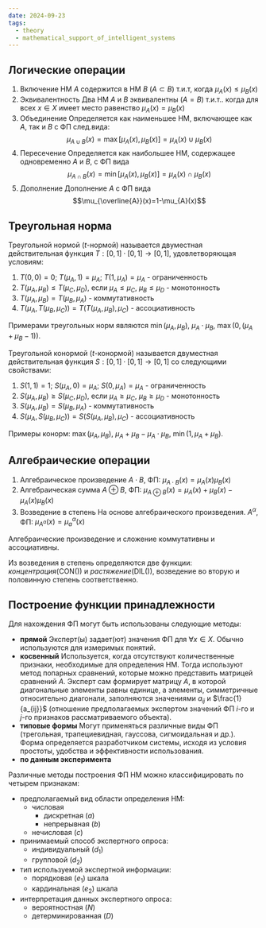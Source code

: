 ```yaml
---
date: 2024-09-23
tags:
  - theory
  - mathematical_support_of_intelligent_systems
---
```

## Логические операции
1. Включение
   НМ $A$ содержится в НМ $B$ ($A\subset B$) т.и.т, когда $\mu_A(x)\leq\mu_B(x)$
2. Эквивалентность
   Два НМ $A$ и $B$ эквивалентны ($A=B$) т.и.т.. когда для всех $x\in X$ имеет место равенство $\mu_A(x)=\mu_B(x)$
3. Объединение
   Определяется как наименьшее НМ, включающее как $A$, так и $B$ с ФП след.вида:$$\mu_{A\cup B}(x)=\max{[\mu_{A}(x),\mu_{B}(x)]}=\mu_{A}(x)\cup\mu_{B}(x)$$
4. Пересечение
   Определяется как наибольшее НМ, содержащее одновременно $A$ и $B$, с ФП вида $$\mu_{A\cap B}(x)=\min{[\mu_{A}(x),\mu_{B}(x)]}=\mu_{A}(x)\cap\mu_{B}(x)$$
5. Дополнение
   Дополнение $A$ с ФП вида $$\mu_{\overline{A}}(x)=1-\mu_{A}(x)$$
## Треугольная норма
Треугольной нормой ($t$-нормой) называется двуместная действительная функция $T:[0,1]\cdot[0,1]\to[0,1]$, удовлетворяющая условиям:
1. $T(0,0)=0;\ T(\mu_A,1)=\mu_{A};\ T(1,\mu_{A})=\mu_A$ - ограниченность
2. $T(\mu_{A},\mu_{B})\leq T(\mu_{C},\mu_{D})$, если $\mu_{A}\leq\mu_{C},\ \mu_{B}\leq\mu_{D}$ - монотонность
3. $T(\mu_{A},\mu_{B})=T(\mu_{B},\mu_{A})$ - коммутативность
4. $T(\mu_{A}, T(\mu_{B},\mu_{C}))=T(T(\mu_{A},\mu_{B}),\mu_{C})$ - ассоциативность

Примерами треугольных норм являются $\min(\mu_{A},\mu_{B})$, $\mu_{A}\cdot\mu_{B}$, $\max(0,(\mu_{A}+\mu_{B}-1))$.

Треугольной конормой ($t$-конормой) называется двуместная действительная функция $S:[0,1]\cdot[0,1]\to[0,1]$ со следующими свойствами:
1. $S(1,1)=1;\ S(\mu_{A},0)=\mu_{A};\ S(0,\mu_{A})=\mu_{A}$ - ограниченность
2. $S(\mu_{A},\mu_{B})\geq S(\mu_{C},\mu_{D})$, если $\mu_{A}\geq\mu_{C},\ \mu_{B}\geq\mu_{D}$ - монотонность
3. $S(\mu_{A},\mu_{B}) = S(\mu_{B},\mu_{A})$ - коммутативность
4. $S(\mu_{A}, S(\mu_{B}, \mu_{C}))=S(S(\mu_{A},\mu_{B}), \mu_{C})$ - ассоциативность

Примеры конорм: $\max(\mu_{A},\mu_{B})$, $\mu_{A}+\mu_{B}-\mu_{A}\cdot\mu_{B}$, $\min(1,\mu_{A}+\mu_{B})$.

## Алгебраические операции
1. Алгебраическое произведение
   $A\cdot B$, ФП: $\mu_{A\cdot B}(x)=\mu_{A}(x)\mu_{B}(x)$
2. Алгебраическая сумма
   $A\oplus B$, ФП: $\mu_{A\oplus B}(x)=\mu_{A}(x)+\mu_{B}(x)-\mu_{A}(x)\mu_{B}(x)$
3. Возведение в степень
   На основе алгебраического произведения. $A^\alpha$, ФП: $\mu_{A^{\alpha}}(x)=\mu_{a}^\alpha(x)$

Алгебраические произведение и сложение коммутативны и ассоциативны.

Из возведения в степень определяются две функции: *концентрация*(CON()) и *растяжение*(DIL()), возведение во вторую и половинную степень соответственно.

## Построение функции принадлежности
Для нахождения ФП могут быть использованы следующие методы:
- **прямой**
  Эксперт(ы) задает(ют) значения ФП для $\forall x \in X$. Обычно используются для измеримых понятий.
- **косвенный**
  Используется, когда отсутствуют количественные признаки, необходимые для определения НМ. Тогда используют метод попарных сравнений, которые можно представить матрицей сравнений $A$. Эксперт сам формирует матрицу $A$, в которой диагональные элементы равны единице, а элементы, симметричные относительно диагонали, заполняются значениями $a_{ij}$ и $\frac{1}{a_{ij}}$ (отношение предполагаемых экспертом значений ФП $i$-го и $j$-го признаков рассматриваемого объекта).
- **типовые формы**
  Могут применяться различные виды ФП (трегольная, трапециевидная, гауссова, сигмоидальная и др.). Форма определяется разработчиком системы, исходя из условия простоты, удобства и эффективности использования.
- **по данным эксперимента**

Различные методы построения ФП НМ можно классифицировать по четырем признакам:
- предполагаемый вид области определения НМ:
  - числовая 
    - дискретная ($a$)
    - непрерывная ($b$)
  - нечисловая ($c$)
- принимаемый способ экспертного опроса:
  - индивидуальный ($d_1$)
  - групповой ($d_2$)
- тип используемой экспертной информации:
  - порядковая ($e_1$) шкала
  - кардинальная ($e_2$) шкала
- интерпретация данных экспертного опроса:
  - вероятностная ($N$)
  - детерминированная ($D$)
